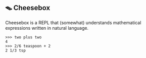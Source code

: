## 🪤 Cheesebox

Cheesebox is a REPL that (somewhat) understands mathematical expressions written in natural language.

```
>>> two plus two
4
>>> 2/6 teaspoon + 2
2 1/3 tsp
```
